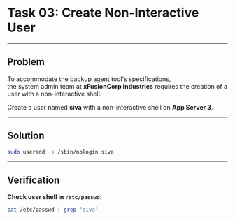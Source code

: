 # Task 03: Create Non-Interactive User

---

## Problem

To accommodate the backup agent tool's specifications,  
the system admin team at **xFusionCorp Industries** requires the creation of a user with a non-interactive shell.

Create a user named **siva** with a non-interactive shell on **App Server 3**.

---

## Solution

```bash
sudo useradd -s /sbin/nologin siva
````

---

## Verification

**Check user shell in `/etc/passwd`:**

```bash
cat /etc/passwd | grep 'siva'
```

